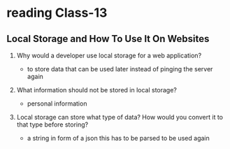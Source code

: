 # reading Class-13

## Local Storage and How To Use It On Websites

1. Why would a developer use local storage for a web application?


    * to store data that can be used later instead of pinging the server again

1. What information should not be stored in local storage?

    * personal information

1. Local storage can store what type of data? How would you convert it to that type before storing?

    * a string in form of a json this has to be parsed to be used again